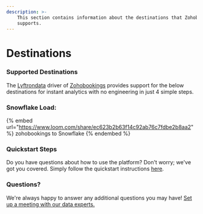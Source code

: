 ```yaml
---
description: >-
    This section contains information about the destinations that Zohobookings
    supports.
---
```


# Destinations

### Supported Destinations

The [Lyftrondata](https://www.lyftrondata.com/) driver of [Zohobookings](https://www.lyftrondata.com/integration/commerce-analytics/zoho-bookings/) provides support for the below destinations for instant analytics with no engineering in just 4 simple steps.

### Snowflake Load:

{% embed url="https://www.loom.com/share/ec623b2b63f14c92ab76c7fdbe2b8aa2" %}
zohobookings to Snowflake
{% endembed %}

### Quickstart Steps

Do you have questions about how to use the platform? Don't worry; we've got you covered. Simply follow the quickstart instructions [here](README.md).

### Questions? <a href="#questions" id="questions"></a>

We're always happy to answer any additional questions you may have! [Set up a meeting with our data experts.](https://www.lyftrondata.com/book-a-meeting/)
